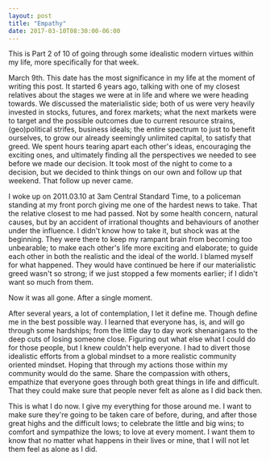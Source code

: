 ```yaml
---
layout: post
title: "Empathy"
date: 2017-03-10T08:30:00-06:00
---
```


This is Part 2 of 10 of going through some idealistic modern virtues within my life, more specifically for that week.

March 9th. This date has the most significance in my life at the moment of writing this post. It started 6 years ago, talking with one of my closest relatives about the stages we were at in life and where we were heading towards. We discussed the materialistic side; both of us were very heavily invested in stocks, futures, and forex markets; what the next markets were to target and the possible outcomes due to current resource strains, (geo)political strifes, business ideals; the entire spectrum to just to benefit ourselves, to grow our already seemingly unlimited capital, to satisfy that greed. We spent hours tearing apart each other's ideas, encouraging the exciting ones, and ultimately finding all the perspectives we needed to see before we made our decision. It took most of the night to come to a decision, but we decided to think things on our own and follow up that weekend. That follow up never came.

I woke up on 2011.03.10 at 3am Central Standard Time, to a policeman standing at my front porch giving me one of the hardest news to take. That the relative closest to me had passed. Not by some health concern, natural causes, but by an accident of irrational thoughts and behaviours of another under the influence. I didn't know how to take it, but shock was at the beginning. They were there to keep my rampant brain from becoming too unbearable; to make each other's life more exciting and elaborate; to guide each other in both the realistic and the ideal of the world. I blamed myself for what happened. They would have continued be here if our materialistic greed wasn't so strong; if we just stopped a few moments earlier; if I didn't want so much from them.

Now it was all gone. After a single moment.

After several years, a lot of contemplation, I let it define me. Though define me in the best possible way. I learned that everyone has, is, and will go through some hardships; from the little day to day work shenanigans to the deep cuts of losing someone close. Figuring out what else what I could do for those people, but I knew couldn't help everyone. I had to divert those idealistic efforts from a global mindset to a more realistic community oriented mindset. Hoping that through my actions those within my community would do the same. Share the compassion with others, empathize that everyone goes through both great things in life and difficult. That they could make sure that people never felt as alone as I did back then.

This is what I do now. I give my everything for those around me. I want to make sure they're going to be taken care of before, during, and after those great highs and the difficult lows; to celebrate the little and big wins; to comfort and sympathize the lows; to love at every moment. I want them to know that no matter what happens in their lives or mine, that I will not let them feel as alone as I did.